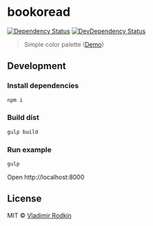 # bookoread

[![Dependency Status][depstat-image]][depstat-url]
[![DevDependency Status][depstat-dev-image]][depstat-dev-url]

> Simple color palette ([Demo](http://vovanr.github.io/bookoread))

## Development

### Install dependencies
```sh
npm i
```

### Build dist
```sh
gulp build
```

### Run example
```sh
gulp
```
Open http://localhost:8000

## License
MIT © [Vladimir Rodkin](https://github.com/VovanR)

[depstat-url]: https://david-dm.org/VovanR/bookoread
[depstat-image]: https://david-dm.org/VovanR/bookoread.svg

[depstat-dev-url]: https://david-dm.org/VovanR/bookoread
[depstat-dev-image]: https://david-dm.org/VovanR/bookoread/dev-status.svg
